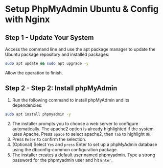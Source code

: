 # Setup PhpMyAdmin Ubuntu & Config with Nginx

## Step 1 - Update Your System
Access the command line and use the apt package manager to update the Ubuntu package repository and installed packages:

```bash
sudo apt update && sudo apt upgrade -y
```
Allow the operation to finish.


## Step 2 - Step 2: Install phpMyAdmin
1. Run the following command to install phpMyAdmin and its dependencies:
```bash
sudo apt install phpmyadmin -y
```
2. The installer prompts you to choose a web server to configure automatically. The apache2 option is already highlighted if the system uses Apache. Press `Space` to select apache2, then `Tab` to highlight `Ok`.
3. Press `Enter` to confirm the selection.
4. (Optional) Select `Yes` and `press` Enter to set up a phpMyAdmin database using the dbconfig-common configuration package.
5. The installer creates a default user named phpmyadmin. Type a strong password for the phpmyadmin user and hit `Enter`.